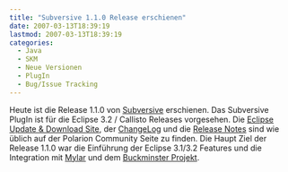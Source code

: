 ```yaml
---
title: "Subversive 1.1.0 Release erschienen"
date: 2007-03-13T18:39:19
lastmod: 2007-03-13T18:39:19
categories:
  - Java
  - SKM
  - Neue Versionen
  - PlugIn
  - Bug/Issue Tracking
---
```

Heute ist die Release 1.1.0 von [Subversive](http://www.polarion.org/index.php?page=overview&project=subversive "Subversive") erschienen.
Das Subversive PlugIn ist für die Eclipse 3.2 / Callisto Releases vorgesehen. 
Die [Eclipse Update & Download Site](http://www.polarion.org/index.php?page=download&project=subversive "Eclipse Update & Download Site"), 
der [ChangeLog](http://www.polarion.org/projects/subversive/download/1.1/changelog.txt "ChangeLog") und 
die [Release Notes](http://www.polarion.org/projects/subversive/download/1.1/releasenotes.txt "Release Notes") sind wie üblich auf der 
Polarion Community Seite zu finden.
Die Haupt Ziel der Release 1.1.0 war die Einführung der Eclipse 3.1/3.2 Features und die Integration mit 
[Mylar](http://www.eclipse.org/mylar/ "Mylar") und dem 
[Buckminster Projekt](http://wiki.eclipse.org/index.php/Buckminster "Buckminster Projekt").
